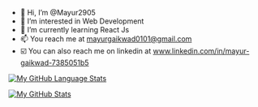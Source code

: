 - 👋 Hi, I’m @Mayur2905
- 👀 I’m interested in Web Development
- 🌱 I’m currently learning React Js 
- 📫 You reach me at mayurgaikwad0101@gmail.com
- ☑️ You can also reach me on linkedin at www.linkedin.com/in/mayur-gaikwad-7385051b5


[![My GitHub Language Stats](https://github-readme-stats.vercel.app/api/top-langs/?username=mayur2905&langs_count=5&theme=tokyonight)]()


[![My GitHub Stats](https://github-readme-stats.vercel.app/api/?username=mayur2905&count_private=true&theme=tokyonight&showicons=true)]()

<!---
Mayur2905/Mayur2905 is a ✨ special ✨ repository because its `README.md` (this file) appears on your GitHub profile.
You can click the Preview link to take a look at your changes.
--->

